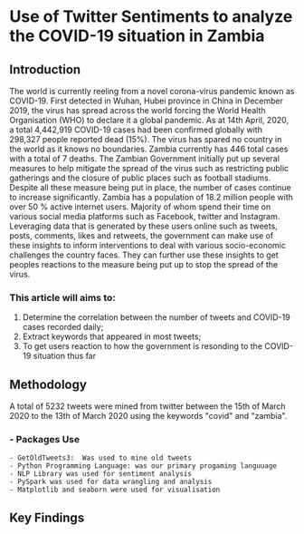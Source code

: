 # Use of  Twitter Sentiments to analyze the COVID-19 situation in Zambia

## Introduction
The world is currently reeling from a novel corona-virus pandemic known as COVID-19. First detected in Wuhan, Hubei province in China in December 2019, the virus has spread across the world forcing the World Health Organisation (WHO) to declare it a global pandemic. As at 14th April, 2020, a total 4,442,919 COVID-19 cases had been confirmed globally with 298,327 people reported dead (15%). 
The virus has spared no country in the world as it knows no boundaries. Zambia currently has 446 total cases with a total of 7 deaths. The Zambian Government initially put up several measures to help mitigate the spread of the virus such as restricting public gatherings and the closure of public places such as football stadiums. Despite all these measure being put in place, the number of cases continue to increase significantly. 
Zambia has a population of 18.2 million people with over 50 % active internet users. Majority of whom spend their time on various social media platforms such as Facebook, twitter and Instagram. Leveraging data that is generated by these users online such as tweets, posts, comments, likes and retweets, the government can make use of these insights to inform interventions to deal with various socio-economic challenges the country faces. They can further use these insights to get peoples reactions to the measure being put up to stop the spread of the virus.
 
 ### This article will aims to:
  1) Determine the correlation between the number of tweets and COVID-19 cases recorded daily; 
  2) Extract keywords that appeared in most tweets;
  3) To get users reaction to how the government is resonding to the COVID-19 situation thus far
 
## Methodology
A total of 5232 tweets were mined from twitter between the 15th of March 2020 to the 13th of March 2020 using the keywords "covid" and "zambia".

### - Packages Use
    - GetOldTweets3:  Was used to mine old tweets
    - Python Programming Language: was our primary progaming languuage
    - NLP Library was used for sentiment analysis
    - PySpark was used for data wrangling and analysis
    - Matplotlib and seaborn were used for visualisation
    
## Key Findings

